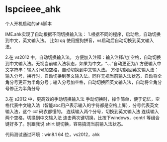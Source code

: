 # lspcieee_ahk
个人开机启动的ahk脚本


IME.ahk实现了自动根据不同切换输入法：
1.根据不同的程序，启动后，自动切换到中文，英文输入法。
比如 qq 使用搜狗拼音，vs启动后自动切换到英文输入法。

2.在 vs2012 中，自动切换输入法。
方便加入注释：输入注释//加空格，自动切换到中文输入法。无视当前输入法状态，如果为中文，“、、”自动更正为//
方便输入中文字符串：输入引号加空格，自动切换到中文输入法。
方便切换回英文输入法：输入分号，换行时，自动切换到英文输入法。同样无视当前输入法状态，自动将全角分号更正为半角分号；输入分号加空格，自动切换回英文输入法，自动将全角分号修正为半角分号

3.在 s2012 中，更高效的手动切换输入法
手动切换时，操作简单，便于记忆，空格代表中文输入法（智能abc用户表示输入的字符都是空格上屏），分号代表英文输入法，这个 c# 码农都懂的。
连续输入两个分号，切换到英文输入法
连续输入两个空格，切换到中文输入法
连击两次键切换，比按下windows，contrl 等组合键好多了。别跟我说 shirt 键切换，容易搞混当前输入法状态。

代码测试通过环境：win8.1 64 位，vs2012，ahk
